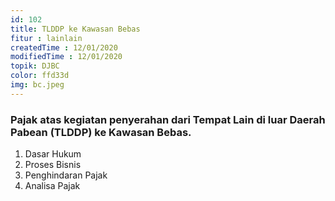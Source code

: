 ```yaml
---
id: 102
title: TLDDP ke Kawasan Bebas
fitur : lainlain
createdTime : 12/01/2020
modifiedTime : 12/01/2020
topik: DJBC
color: ffd33d
img: bc.jpeg
---
```

### Pajak atas kegiatan penyerahan dari Tempat Lain di luar Daerah Pabean (TLDDP) ke Kawasan Bebas.
1. Dasar Hukum
2. Proses Bisnis
3. Penghindaran Pajak
4. Analisa Pajak